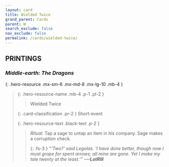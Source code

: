 ```yaml
---
layout: card
title: Wielded Twice
grand_parent: Cards
parent: W
search_exclude: false
nav_exclude: false
permalink: /cards/wielded-twice/
---
```


## PRINTINGS


### _Middle-earth: The Dragons_

{: .hero-resource .mx-sm-6 .mx-md-8 .mx-lg-10 .mb-4 }
> {: .hero-resource-name .mb-4 .p-1 .pl-2 }
> > <div class="card-mp"></div>
> > <div class="card-name">Wielded Twice</div>
>
> {: .card-classification .pr-2 }
> Short-event
>
> {: .hero-resource-text .black-text .p-2 }
> > _Ritual._ Tap a sage to untap an item in his company. Sage makes a corruption check. 
> > 
> > {: .fs-3 } 
> > _“‘Two?' said Legolas. 'I have done better, though now I must grope for spent arrows; all mine are gone. Yet I make my tale twenty at the least.’”_ ***---&#65279;LotRIII*** 
> 

